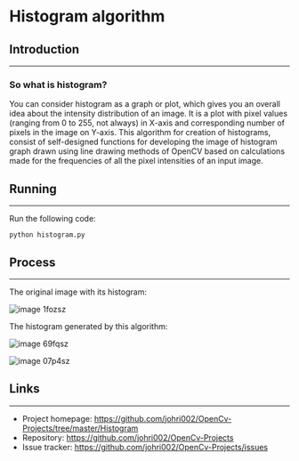 # Histogram algorithm


## Introduction
---

### So what is histogram? 
You can consider histogram as a graph or plot, which gives you an
overall idea about the intensity distribution of an image. It is a plot with pixel values (ranging
from 0 to 255, not always) in X-axis and corresponding number of pixels in the image on Y-axis.
This algorithm for creation of histograms, consist of self-designed functions for developing the image of histogram graph drawn using line drawing
methods of OpenCV based on calculations made for the frequencies of all the pixel intensities of an input image.


## Running
---

Run the following code:
```shell
python histogram.py
```
## Process
---

The original image with its histogram:

![image 1fozsz](https://user-images.githubusercontent.com/30645315/49012086-61a30300-f19e-11e8-8086-f7f191f71b65.png)

The histogram generated by this algorithm:

![image 69fqsz](https://user-images.githubusercontent.com/30645315/49012233-cf4f2f00-f19e-11e8-965f-53a9d7c831d7.png)

![image 07p4sz](https://user-images.githubusercontent.com/30645315/49012186-a7f86200-f19e-11e8-9f72-7fe65ab0bede.png)


## Links
---

- Project homepage: https://github.com/johri002/OpenCv-Projects/tree/master/Histogram
- Repository: https://github.com/johri002/OpenCv-Projects
- Issue tracker: https://github.com/johri002/OpenCv-Projects/issues
